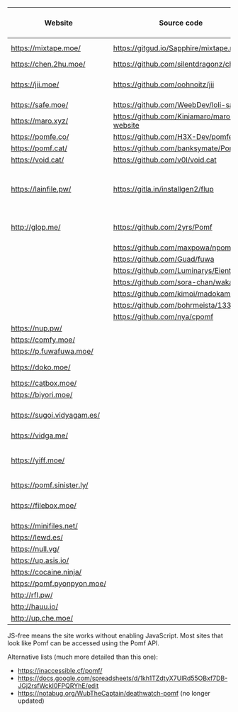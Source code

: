 | Website                 | Source code                             | Size limit (MiB) | Notes
|-------------------------|-----------------------------------------|------------------|-------
| https://mixtape.moe/    | https://gitgud.io/Sapphire/mixtape.moe  | 100              | Pastebin, voice
| https://chen.2hu.moe/   | https://github.com/silentdragonz/chen   | 50               |
| https://jii.moe/        | https://github.com/oohnoitz/jii         | 150              | Currently down, JS-free
| https://safe.moe/       | https://github.com/WeebDev/loli-safe    | 200              | Pastebin
| https://maro.xyz/       | https://github.com/Kiniamaro/maro.xyz-website | 50         |
| https://pomfe.co/       | https://github.com/H3X-Dev/pomfe.co     | 100              |
| https://pomf.cat/       | https://github.com/banksymate/Pomf      | 75               |
| https://void.cat/       | https://github.com/v0l/void.cat         | 2048             |
| https://lainfile.pw/    | https://gitla.in/installgen2/flup       | 8                | Public uploads, JS-free, original filenames
| http://glop.me/         | https://github.com/2yrs/Pomf            | 10               | Uses [IPFS][0], pastebin
|                         | https://github.com/maxpowa/npomf        |                  |
|                         | https://github.com/Guad/fuwa            |                  | JS-free
|                         | https://github.com/Luminarys/Eientei    |                  |
|                         | https://github.com/sora-chan/wakaba     |                  | JS-free
|                         | https://github.com/kimoi/madokami.com   |                  |
|                         | https://github.com/bohrmeista/1338      |                  |
|                         | https://github.com/nya/cpomf            |                  |
| https://nup.pw/         |                                         | 150              | JS-free
| https://comfy.moe/      |                                         | 512              |
| https://p.fuwafuwa.moe/ |                                         | 50               | JS-free
| https://doko.moe/       |                                         | 2048             | Rude, JS-free
| https://catbox.moe/     |                                         | 200              | JS-free
| https://biyori.moe/     |                                         | 100              |
| https://sugoi.vidyagam.es/ |                                      | 100              | Nice colors, pastebin
| https://vidga.me/       |                                         | 100              | JS-free
| https://yiff.moe/       |                                         | 512              | Nice colors, metadata stripping
| https://pomf.sinister.ly/ |                                       | 100              |
| https://filebox.moe/    |                                         | 1000             | Nice colors, JS-free
| https://minifiles.net/  |                                         | 100              |
| https://lewd.es/        |                                         | 500              | JS-free
| https://null.vg/        |                                         | 128              |
| https://up.asis.io/     |                                         | 100              |
| https://cocaine.ninja/  |                                         | 32               | JS-free
| https://pomf.pyonpyon.moe/ |                                      | 50               |
| http://rfl.pw/          |                                         | 250              |
| http://hauu.io/         |                                         | 128              | JS-free
| http://up.che.moe/      |                                         | 50               |


JS-free means the site works without enabling JavaScript. Most sites that look like Pomf can be accessed
using the Pomf API.

Alternative lists (much more detailed than this one):
 - https://inaccessible.cf/pomf/
 - https://docs.google.com/spreadsheets/d/1kh1TZdtyX7UlRd55OBxf7DB-JGj2rsfWckI0FPQRYhE/edit
 - https://notabug.org/WubTheCaptain/deathwatch-pomf (no longer updated)

[0]: http://ipfs.io/
